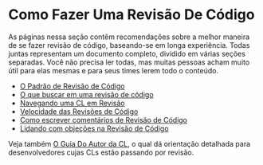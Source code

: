 # Como Fazer Uma Revisão De Código

As páginas nessa seção contêm recomendações sobre a melhor maneira de se fazer
revisão de código, baseando-se em longa experiência. Todas juntas representam um
documento completo, dividido em várias seções separadas. Você não precisa ler
todas, mas muitas pessoas acham muito útil para elas mesmas e para seus times
lerem todo o conteúdo.

- [O Padrão de Revisão de Código](standard.md)
- [O que buscar em uma revisão de código](looking-for.md)
- [Navegando uma CL em Revisão](navigate.md)
- [Velocidade das Revisões de Código](speed.md)
- [Como escrever comentários de Revisão de Código](comments.md)
- [Lidando com objeções na Revisão de Código](pushback.md)

Veja também [O Guia Do Autor da CL](../developer/index.md), o qual dá orientação
detalhada para desenvolvedores cujas CLs estão passando por revisão.
